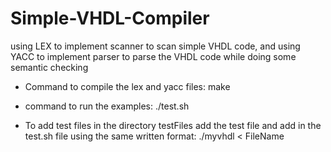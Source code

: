# Simple-VHDL-Compiler
using LEX to implement scanner to scan simple VHDL code, and using YACC to implement parser to parse the VHDL code while doing some semantic checking

* Command to compile the lex and yacc files:
make

* command to run the examples:
./test.sh

* To add test files in the directory testFiles add the test file and add in the test.sh file using the same written format:
./myvhdl < FileName
